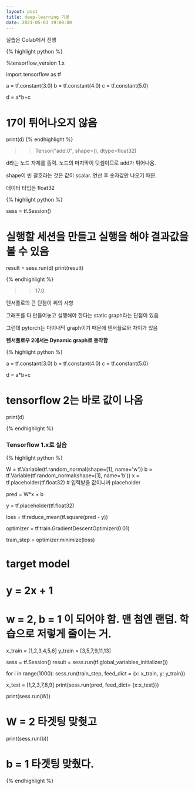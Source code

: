 ```yaml
---
layout: post
title: deep-learning 기본
date: 2021-05-03 19:00:00
---
```


실습은 Colab에서 진행

{% highlight python %}

%tensorflow_version 1.x

import tensorflow as tf

a = tf.constant(3.0)
b = tf.constant(4.0)
c = tf.constant(5.0)

d = a*b+c

# 17이 튀어나오지 않음
print(d)
{% endhighlight %}
>> Tensor("add:0", shape=(), dtype=float32)

d라는 노드 자체를 출력. 노드의 마지막이 덧셈이므로 add가 튀어나옴. 

shape이 빈 괄호라는 것은 값이 scalar. 연산 후 숫자값만 나오기 때문.

데이터 타입은 float32

{% highlight python %}

sess = tf.Session()
# 실행할 세션을 만들고 실행을 해야 결과값을 볼 수 있음

result = sess.run(d)
print(result)

{% endhighlight %}
>> 17.0

텐서플로의 큰 단점이 위의 사항

그래프를 다 만들어놓고 실행해야 한다는 static graph라는 단점이 있음

그런데 pytorch는 다이내믹 graph이기 때문에 텐서플로와 차이가 있음

**텐서플로우 2에서는 Dynamic graph로 동작함**

{% highlight python %}

a = tf.constant(3.0)
b = tf.constant(4.0)
c = tf.constant(5.0)

d = a*b+c

# tensorflow 2는 바로 값이 나옴
print(d)

{% endhighlight %}

### Tensorflow 1.x로 실습
{% highlight python %}

W = tf.Variable(tf.random_normal(shape=[1], name='w'))
b = tf.Variable(tf.random_normal(shape=[1], name='b'))
x = tf.placeholder(tf.float32) # 입력받을 값이니까 placeholder

pred = W*x + b

y = tf.placeholder(tf.float32)

loss = tf.reduce_mean(tf.square(pred - y))

optimizer = tf.train.GradientDescentOptimizer(0.01)

train_step = optimizer.minimize(loss)

# target model
# y = 2x + 1
# w = 2, b = 1 이 되어야 함. 맨 첨엔 랜덤. 학습으로 저렇게 줄이는 거.

x_train = [1,2,3,4,5,6]
y_train = [3,5,7,9,11,13]

sess = tf.Session()
result = sess.run(tf.global_variables_initializer())

for i in range(1000):
  sess.run(train_step, feed_dict = {x: x_train, y: y_train})

x_test = [1,2,3,7,8,9]
print(sess.run(pred, feed_dict= {x:x_test}))

print(sess.run(W))
# W = 2 타겟팅 맞췃고

print(sess.run(b))
# b = 1 타겟팅 맞췄다.


{% endhighlight %}
